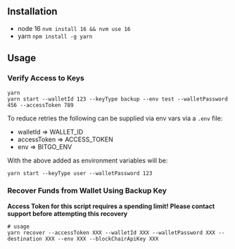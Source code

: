 ## Installation

- node 16 `nvm install 16 && nvm use 16`
- yarn `npm install -g yarn`

## Usage

### Verify Access to Keys

```
yarn
yarn start --walletId 123 --keyType backup --env test --walletPassword 456 --accessToken 789
```

To reduce retries the following can be supplied via env vars via a `.env` file:

- walletId => WALLET_ID
- accessToken => ACCESS_TOKEN
- env => BITGO_ENV

With the above added as environment variables will be:

```
yarn start --keyType user --walletPassword 123
```

### Recover Funds from Wallet Using Backup Key

**Access Token for this script requires a spending limit!**
**Please contact support before attempting this recovery**

```
# usage
yarn recover --accessToken XXX --walletId XXX --walletPassword XXX --destination XXX --env XXX --blockChairApiKey XXX
```
